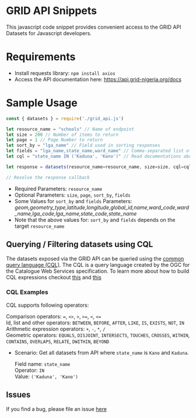 # GRID API Snippets
This javascript code snippet provides convenient access to the GRID API Datasets for Javascript developers.
# Requirements
- Install requests library: `npm install axios`
- Access the API documentation here: https://api.grid-nigeria.org/docs

# Sample Usage

```javascript
const { datasets } = require('./grid_api.js')

let resource_name = "schools" // Name of endpoint
let size = 200 // Number of items to return
let page = 1 // Page Number to return
let sort_by = "lga_name" // Field used in sorting responses
let fields = "lga_name,state_name,ward_name" // Comma-separated list of fields (No space)
let cql = "state_name IN ('Kaduna', 'Kano')" // Read documentations about Querying/Filtering (CQL)

let response = datasets(resource_name=resource_name, size=size, cql=cql) // You can optionally pass other parameters as defined above

// Resolve the response callback
```

* Required Parameters: `resource_name`
* Optional Parameters: `size`, `page`, `sort_by`, `fields`
* Some Values for `sort_by` and `fields` Parameters: *geom,geometry_type,latitude,longitude,global_id,name,ward_code,ward_name,lga_code,lga_name,state_code,state_name*
* Note that the above values for: `sort_by` and `fields` depends on the target `resource_name`

## Querying / Filtering datasets using CQL
The datasets exposed via the GRID API can be queried using the [common query language (CQL)](https://docs.geoserver.org/stable/en/user/tutorials/cql/cql_tutorial.html). 
The CQL is a query language created by the OGC for the Catalogue Web Services specification.
To learn more about how to build CQL expressions checkout [this](https://hicsuntdra.co/blog/geoserver-guide-to-cql/) and [this](http://suite.opengeo.org/docs/latest/geoserver/tutorials/cql/cql_tutorial.html#cql-tutorial)

### CQL Examples
CQL supports following operators:

Comparison operators: `=`, `<>`, `>`, `>=`, `<`, `<=` <br>
Id, list and other operators: `BETWEEN`, `BEFORE`, `AFTER`, `LIKE`, `IS`, `EXISTS`, `NOT`, `IN` <br>
Arithmetic expression operators: `+`, `-`, `*`, `/` <br>
Geometric operators: `EQUALS`, `DISJOINT`, `INTERSECTS`, `TOUCHES`, `CROSSES`, `WITHIN`, `CONTAINS`, `OVERLAPS`, `RELATE`, `DWITHIN`, `BEYOND` <br>

- Scenario:
    Get all datasets from API where `state_name` is `Kano` and `Kaduna`.

    Field name: `state_name`<br>
    Operator: `IN`<br>
    Value: `('Kaduna', 'Kano')`

## Issues
If you find a bug, please file an issue [here](https://github.com/eHealthAfrica/grid-hackathon/issues)